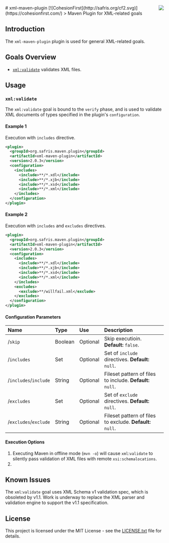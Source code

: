 <img src="http://safris.org/logo.png" align="right" />
# xml-maven-plugin [![CohesionFirst](http://safris.org/cf2.svg)](https://cohesionfirst.com/)
> Maven Plugin for XML-related goals

## Introduction

The `xml-maven-plugin` plugin is used for general XML-related goals.

## Goals Overview

* [`xml:validate`](https://github.com/SevaSafris/java/new/master/maven/plugin/xml-maven-plugin#xmlvalidate) validates XML files.

## Usage

### `xml:validate`

The `xml:validate` goal is bound to the `verify` phase, and is used to validate XML documents of types specified in the plugin's `configuration`.

#### Example 1

Execution with `includes` directive.

```xml
<plugin>
  <groupId>org.safris.maven.plugin</groupId>
  <artifactId>xml-maven-plugin</artifactId>
  <version>2.0.3</version>
  <configuration>
    <includes>
      <include>**/*.xdl</include>
      <include>**/*.xjb</include>
      <include>**/*.xsd</include>
      <include>**/*.xml</include>
    </includes>
  </configuration>
</plugin>
```

#### Example 2

Execution with `includes` and `excludes` directives.

```xml
<plugin>
  <groupId>org.safris.maven.plugin</groupId>
  <artifactId>xml-maven-plugin</artifactId>
  <version>2.0.3</version>
  <configuration>
    <includes>
      <include>**/*.xdl</include>
      <include>**/*.xjb</include>
      <include>**/*.xsd</include>
      <include>**/*.xml</include>
    </includes>
    <excludes>
      <exclude>**/willfail.xml</exclude>
    </excludes>
  </configuration>
</plugin>
```

#### Configuration Parameters

| Name                  | Type    | Use      | Description                                               |
|:----------------------|:--------|:---------|:----------------------------------------------------------|
| /`skip    `           | Boolean | Optional | Skip executioin. **Default:** `false`.                    |
| /`includes`           | Set     | Optional | Set of `include` directives. **Default:** `null`.         |
| /`includes`/`include` | String  | Optional | Fileset pattern of files to include. **Default:** `null`. |
| /`excludes`           | Set     | Optional | Set of `exclude` directives. **Default:** `null`.         |
| /`excludes`/`exclude` | String  | Optional | Fileset pattern of files to exclude. **Default:** `null`. |

#### Execution Options

1. Executing Maven in offline mode (`mvn -o`) will cause `xml`:`validate` to silently pass validation of XML files with remote `xsi:schemalocations`.
2. 

## Known Issues

The `xml`:`validate` goal uses XML Schema v1 validation spec, which is obsoleted by v1.1. Work is underway to replace the XML parser and validation engine to support the v1.1 specification.

## License

This project is licensed under the MIT License - see the [LICENSE.txt](LICENSE.txt) file for details.
